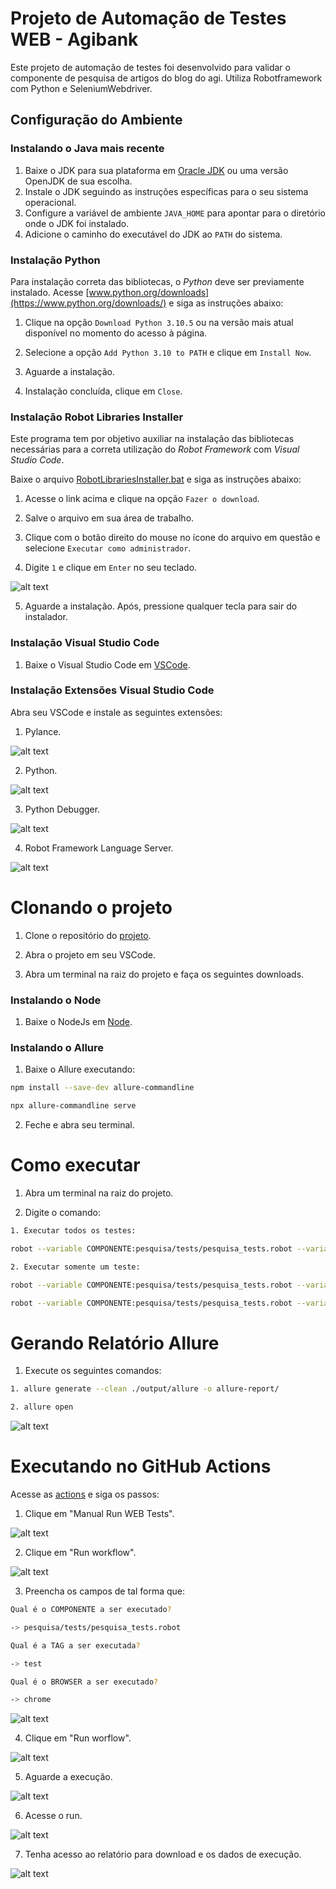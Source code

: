 # Projeto de Automação de Testes WEB - Agibank

Este projeto de automação de testes foi desenvolvido para validar o componente de pesquisa de artigos do blog do agi. Utiliza Robotframework com Python e SeleniumWebdriver.

## Configuração do Ambiente

### Instalando o Java mais recente

1. Baixe o JDK para sua plataforma em [Oracle JDK](https://www.oracle.com/java/technologies/javase-jdk11-downloads.html) ou uma versão OpenJDK de sua escolha.
2. Instale o JDK seguindo as instruções específicas para o seu sistema operacional.
3. Configure a variável de ambiente `JAVA_HOME` para apontar para o diretório onde o JDK foi instalado.
4. Adicione o caminho do executável do JDK ao `PATH` do sistema.

### Instalação Python

Para instalação correta das bibliotecas, o _Python_ deve ser previamente instalado. Acesse [www.python.org/downloads](https://www.python.org/downloads/) e siga as instruções abaixo:

1. Clique na opção `Download Python 3.10.5` ou na versão mais atual disponível no momento do acesso à página.

2. Selecione a opção `Add Python 3.10 to PATH` e clique em `Install Now`.

3. Aguarde a instalação.

4. Instalação concluída, clique em `Close`.

### Instalação Robot Libraries Installer

Este programa tem por objetivo auxiliar na instalação das bibliotecas necessárias para a correta utilização do _Robot Framework_ com _Visual Studio Code_.

Baixe o arquivo [RobotLibrariesInstaller.bat](https://drive.google.com/file/d/1hDVbP7QXGrfOSxW8JUXmyRBSTf6HWnn7/view?usp=sharing) e siga as instruções abaixo:

1. Acesse o link acima e clique na opção `Fazer o download`.

2. Salve o arquivo em sua área de trabalho.

3. Clique com o botão direito do mouse no ícone do arquivo em questão e selecione `Executar como administrador`.

4. Digite `1` e clique em `Enter` no seu teclado.

![alt text](images/image-4.png)

5. Aguarde a instalação. Após, pressione qualquer tecla para sair do instalador.

### Instalação Visual Studio Code

1. Baixe o Visual Studio Code em [VSCode](https://code.visualstudio.com/download).

### Instalação Extensões Visual Studio Code

Abra seu VSCode e instale as seguintes extensões:

1. Pylance.

![alt text](images/image.png)

2. Python.

![alt text](images/image-1.png)

3. Python Debugger.

![alt text](images/image-2.png)

4. Robot Framework Language Server.

![alt text](images/image-3.png)

# Clonando o projeto

1. Clone o repositório do [projeto](https://github.com/hyggedigitaltecnologia/web_tests_agibank.git).

2. Abra o projeto em seu VSCode.

3. Abra um terminal na raiz do projeto e faça os seguintes downloads. 

### Instalando o Node

1. Baixe o NodeJs em [Node](https://nodejs.org/en/download).

### Instalando o Allure

1. Baixe o Allure executando:

```bash
npm install --save-dev allure-commandline

npx allure-commandline serve
```

2. Feche e abra seu terminal.

# Como executar

1. Abra um terminal na raiz do projeto.

2. Digite o comando:

```bash
1. Executar todos os testes:

robot --variable COMPONENTE:pesquisa/tests/pesquisa_tests.robot --variable TAG:test --variable BROWSER:chrome controller.robot

2. Executar somente um teste:

robot --variable COMPONENTE:pesquisa/tests/pesquisa_tests.robot --variable TAG:pesquisa_valida --variable BROWSER:chrome controller.robot

robot --variable COMPONENTE:pesquisa/tests/pesquisa_tests.robot --variable TAG:pesquisa_invalida --variable BROWSER:chrome controller.robot
```

# Gerando Relatório Allure

1. Execute os seguintes comandos:

```bash
1. allure generate --clean ./output/allure -o allure-report/

2. allure open
```
![alt text](images/image-5.png)

# Executando no GitHub Actions

Acesse as [actions](https://github.com/hyggedigitaltecnologia/web_tests_agibank/actions) e siga os passos:

1. Clique em "Manual Run WEB Tests".

![alt text](images/image-6.png)

2. Clique em "Run workflow".

![alt text](images/image-7.png)

3. Preencha os campos de tal forma que:

```bash
Qual é o COMPONENTE a ser executado?

-> pesquisa/tests/pesquisa_tests.robot

Qual é a TAG a ser executada?

-> test

Qual é o BROWSER a ser executado?

-> chrome
```

![alt text](images/image-8.png)

4. Clique em "Run worflow".

![alt text](images/image-9.png)

5. Aguarde a execução.

![alt text](images/image-10.png)

6. Acesse o run.

![alt text](images/image-11.png)

7. Tenha acesso ao relatório para download e os dados de execução.

![alt text](images/image-12.png)